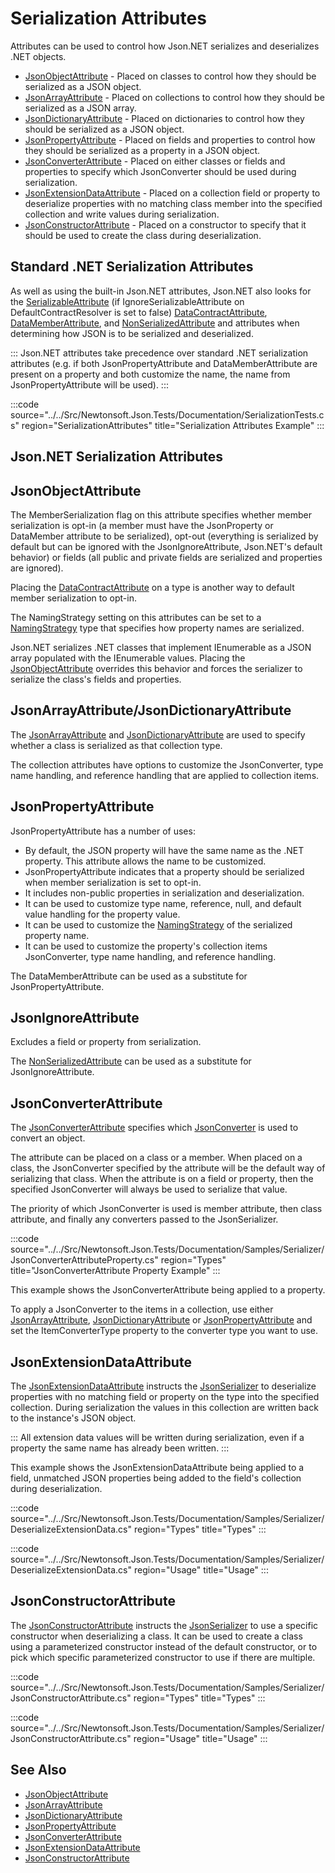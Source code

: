 # Serialization Attributes

Attributes can be used to control how Json.NET serializes and deserializes .NET objects.

- [JsonObjectAttribute](/api/newtonsoft/json/jsonobjectattribute/) - Placed on classes to control how they should be serialized as a JSON object.
- [JsonArrayAttribute](/api/newtonsoft/json/jsonarrayattribute/) - Placed on collections to control how they should be serialized as a JSON array.
- [JsonDictionaryAttribute](/api/newtonsoft/json/jsondictionaryattribute/) - Placed on dictionaries to control how they should be serialized as a JSON object.
- [JsonPropertyAttribute](/api/newtonsoft/json/jsonpropertyattribute/) - Placed on fields and properties to control how they should be serialized as a property in a JSON object.
- [JsonConverterAttribute](/api/newtonsoft/json/jsonconverterattribute/) - Placed on either classes or fields and properties to specify which JsonConverter should be used during serialization.
- [JsonExtensionDataAttribute](/api/newtonsoft/json/jsonextensiondataattribute/) - Placed on a collection field or property to deserialize properties with no matching class member into the specified collection and write values during serialization.
- [JsonConstructorAttribute](/api/newtonsoft/json/jsonconstructorattribute/) - Placed on a constructor to specify that it should be used to create the class during deserialization.

## Standard .NET Serialization Attributes

As well as using the built-in Json.NET attributes, Json.NET also looks for the [SerializableAttribute](https://docs.microsoft.com/en-us/dotnet/api/system.serializableattribute) (if IgnoreSerializableAttribute on DefaultContractResolver is set to false) [DataContractAttribute](https://docs.microsoft.com/en-us/dotnet/api/system.runtime.serialization.datacontractattribute), [DataMemberAttribute](https://docs.microsoft.com/en-us/dotnet/api/system.runtime.serialization.datamemberattribute), and [NonSerializedAttribute](https://docs.microsoft.com/en-us/dotnet/api/system.nonserializedattribute) and attributes when determining how JSON is to be serialized and deserialized.

:::
Json.NET attributes take precedence over standard .NET serialization attributes (e.g. if both JsonPropertyAttribute and DataMemberAttribute are present on a property and both customize the name, the name from JsonPropertyAttribute will be used).
:::

:::code source="../../Src/Newtonsoft.Json.Tests/Documentation/SerializationTests.cs" region="SerializationAttributes" title="Serialization Attributes Example" :::

## Json.NET Serialization Attributes

## JsonObjectAttribute

The MemberSerialization flag on this attribute specifies whether member serialization is opt-in (a member must have the JsonProperty or DataMember attribute to be serialized), opt-out (everything is serialized by default but can be ignored with the JsonIgnoreAttribute, Json.NET's default behavior) or fields (all public and private fields are serialized and properties are ignored).

Placing the [DataContractAttribute](https://docs.microsoft.com/en-us/dotnet/api/system.runtime.serialization.datacontractattribute) on a type is another way to default member serialization to opt-in.

The NamingStrategy setting on this attributes can be set to a [NamingStrategy](/api/newtonsoft/json/serialization/namingstrategy/) type that specifies how property names are serialized.

Json.NET serializes .NET classes that implement IEnumerable as a JSON array populated with the IEnumerable values. Placing the [JsonObjectAttribute](/api/newtonsoft/json/jsonobjectattribute/) overrides this behavior and forces the serializer to serialize the class's fields and properties.

## JsonArrayAttribute/JsonDictionaryAttribute

The [JsonArrayAttribute](/api/newtonsoft/json/jsonarrayattribute/) and [JsonDictionaryAttribute](/api/newtonsoft/json/jsondictionaryattribute/) are used to specify whether a class is serialized as that collection type.

The collection attributes have options to customize the JsonConverter, type name handling, and reference handling that are applied to collection items.

## JsonPropertyAttribute

JsonPropertyAttribute has a number of uses:

- By default, the JSON property will have the same name as the .NET property. This attribute allows the name to be customized.
- JsonPropertyAttribute indicates that a property should be serialized when member serialization is set to opt-in.
- It includes non-public properties in serialization and deserialization.
- It can be used to customize type name, reference, null, and default value handling for the property value.
- It can be used to customize the [NamingStrategy](/api/newtonsoft/json/serialization/namingstrategy/) of the serialized property name.
- It can be used to customize the property's collection items JsonConverter, type name handling, and reference handling.

The DataMemberAttribute can be used as a substitute for JsonPropertyAttribute.

## JsonIgnoreAttribute

Excludes a field or property from serialization.

The [NonSerializedAttribute](https://docs.microsoft.com/en-us/dotnet/api/system.nonserializedattribute) can be used as a substitute for JsonIgnoreAttribute.

## JsonConverterAttribute

The [JsonConverterAttribute](/api/newtonsoft/json/jsonconverterattribute/) specifies which [JsonConverter](/api/newtonsoft/json/jsonconverter/) is used to convert an object.

The attribute can be placed on a class or a member. When placed on a class, the JsonConverter specified by the attribute will be the default way of serializing that class. When the attribute is on a field or property, then the specified JsonConverter will always be used to serialize that value.

The priority of which JsonConverter is used is member attribute, then class attribute, and finally any converters passed to the JsonSerializer.

:::code source="../../Src/Newtonsoft.Json.Tests/Documentation/Samples/Serializer/JsonConverterAttributeProperty.cs" region="Types" title="JsonConverterAttribute Property Example" :::

This example shows the JsonConverterAttribute being applied to a property.

To apply a JsonConverter to the items in a collection, use either [JsonArrayAttribute](/api/newtonsoft/json/jsonarrayattribute/), [JsonDictionaryAttribute](/api/newtonsoft/json/jsondictionaryattribute/) or [JsonPropertyAttribute](/api/newtonsoft/json/jsonpropertyattribute/) and set the ItemConverterType property to the converter type you want to use.

## JsonExtensionDataAttribute

The [JsonExtensionDataAttribute](/api/newtonsoft/json/jsonextensiondataattribute/) instructs the [JsonSerializer](/api/newtonsoft/json/jsonserializer/) to deserialize properties with no matching field or property on the type into the specified collection. During serialization the values in this collection are written back to the instance's JSON object.

:::
All extension data values will be written during serialization, even if a property the same name has already been written.
:::

This example shows the JsonExtensionDataAttribute being applied to a field, unmatched JSON properties being added to the field's collection during deserialization.

:::code source="../../Src/Newtonsoft.Json.Tests/Documentation/Samples/Serializer/DeserializeExtensionData.cs" region="Types" title="Types" :::

:::code source="../../Src/Newtonsoft.Json.Tests/Documentation/Samples/Serializer/DeserializeExtensionData.cs" region="Usage" title="Usage" :::

## JsonConstructorAttribute

The [JsonConstructorAttribute](/api/newtonsoft/json/jsonconstructorattribute/) instructs the [JsonSerializer](/api/newtonsoft/json/jsonserializer/) to use a specific constructor when deserializing a class. It can be used to create a class using a parameterized constructor instead of the default constructor, or to pick which specific parameterized constructor to use if there are multiple.

:::code source="../../Src/Newtonsoft.Json.Tests/Documentation/Samples/Serializer/JsonConstructorAttribute.cs" region="Types" title="Types" :::

:::code source="../../Src/Newtonsoft.Json.Tests/Documentation/Samples/Serializer/JsonConstructorAttribute.cs" region="Usage" title="Usage" :::

## See Also

- [JsonObjectAttribute](/api/newtonsoft/json/jsonobjectattribute/)
- [JsonArrayAttribute](/api/newtonsoft/json/jsonarrayattribute/)
- [JsonDictionaryAttribute](/api/newtonsoft/json/jsondictionaryattribute/)
- [JsonPropertyAttribute](/api/newtonsoft/json/jsonpropertyattribute/)
- [JsonConverterAttribute](/api/newtonsoft/json/jsonconverterattribute/)
- [JsonExtensionDataAttribute](/api/newtonsoft/json/jsonextensiondataattribute/)
- [JsonConstructorAttribute](/api/newtonsoft/json/jsonconstructorattribute/)